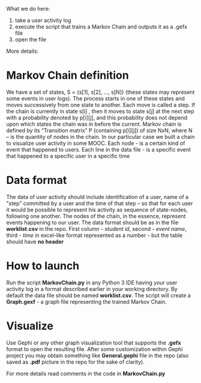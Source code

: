 What we do here: 
1) take a user activity log
2) execute the script that trains a Markov Chain and outputs it as a .gefx file
3) open the file

More details:
# Markov Chain definition
We have a set of states, S = {s[1], s[2], ..., s[N]} (these states may represent some events in user logs). The process starts in one of these states and moves successively from one state to another. Each move is called a step. If the chain is currently in state s[i] , then it moves to state s[j] at the next step with a probability denoted by p[i][j], and this probability does not depend upon which states the chain was in before the current.
Markov chain is defined by its “Transition matrix” P (containing p[i][j]) of size NxN, where N – is the quantity of nodes in the chain.
In our particular case we built a chain to visualize user activity in some MOOC. Each node - is a certain kind of event that happened to users. Each line in the data file - is a specific event that happened to a specific user in a specific time

# Data format
The data of user activity should include identification of a user, name of a "step" committed by a user and the time of that step – so that for each user it would be possible to represent his activity as sequence of state-nodes, following one another. The nodes of the chain, in the essence, represent events happening to our user.
The data format should be as in the file **worklist.csv** in the repo. First column - *student id*, second - *event name*, third - *time* in excel-like format represented as a number - but the table should have **no header**

# How to launch 
Run the script **MarkovChain.py** in any Python 3 IDE having your user activity log in a format described earlier in your working directory. By default the data file should be named **worklist.csv**. The script will create a **Graph.gexf** - a graph file representing the trained Markov Chain. 

# Visualize
Use Gephi or any other graph visualization tool that supports the **.gefx** format to open the resulting file. After some customization within Gephi project you may obtain something like **General.gephi** file in the repo (also saved as **.pdf** picture in the repo for the sake of clarity). 

For more details read comments in the code in **MarkovChain.py**
